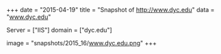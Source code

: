 
+++
date = "2015-04-19"
title = "Snapshot of http://www.dyc.edu"
data = "www.dyc.edu"

Server = ["IIS"]
domain = ["dyc.edu"]

  image = "snapshots/2015_16/www.dyc.edu.png"
+++
#
